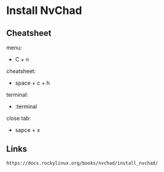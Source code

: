 # Install NvChad

## Cheatsheet

menu:
 - C + n

cheatsheet:
 - space + c + h

terminal:
 - :terminal

close tab:
 - sapce + x

## Links

`https://docs.rockylinux.org/books/nvchad/install_nvchad/`
